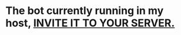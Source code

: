 # The bot currently running in my host, [INVITE IT TO YOUR SERVER.](https://discord.com/api/oauth2/authorize?client_id=821129463462625300&permissions=318528&scope=bot)
